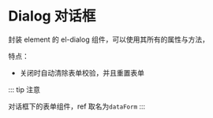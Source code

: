 # Dialog 对话框

封装 element 的 el-dialog 组件，可以使用其所有的属性与方法，

特点：

- 关闭时自动清除表单校验，并且重置表单

::: tip 注意

对话框下的表单组件，ref 取名为`dataForm`
:::

<common-code title="基本用法" description="基本按钮用法">
  <highlight-code slot="code" lang='vue'>
    <template>
      <div class="demo-button">
        <div>
          <dt-button>默认按钮</dt-button>
          <dt-button type="primary">主要按钮</dt-button>
          <dt-button type="success">成功按钮</dt-button>
          <dt-button type="info">信息按钮</dt-button>
          <dt-button type="warning">警告按钮</dt-button>
          <dt-button type="danger">危险按钮</dt-button>
        </div>
      </div>
    </template>
  </highlight-code>

</common-code>
